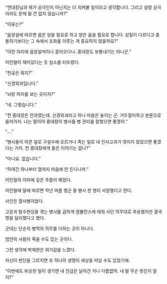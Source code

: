 “연대장님과 제가 상극인지 아닌지는 더 지켜볼 일이라고 생각합니다. 그리고 설령 상극이라도 문제 될 건 없지 않습니까?”

“이유는?”

“음양설에 따르면 음은 양을 필요로 하고 양은 음을 필요로 합니다. 성질이 다르다고 충돌하기보다는 그 속에서 조화를 이루는 게 중요하지 않을까요?”

“이런 자리에 음양설씩이나 끌어오다니. 중대장도 보통내기는 아니군.”

이인철이 재미있다는 듯 실소를 터뜨렸다.

“전공은 뭐지?”

“신경외과입니다.”

“뇌랑 허리를 보는 곳이지?”

“네. 그렇습니다.”

“전 중대장은 안과였는데. 신경외과라고 하니 마음은 놓이는 군. 거두절미하고 본론으로 들어가지. 나는 말이야 중대장이 병사들 병 관리를 잘했으면 좋겠어.”

“....”

“병사들이 아픈 일로 구설수에 오르거나 죽는 일로 내 인사고과가 깎이지 않았으면 좋겠다는 거지. 전 중대장에게 들은 이야기는 없나?”

“아니요. 없습니다.”

“하여간 하나부터 열까지 마음에 안 든다니까.”

이인철의 이마에 깊은 주름이 패었다.

이인철에 말에 따르면 작년 여름 행군 중 병사 한 명이 사망했다고 한다.

사인은 열사병이었다.

고온과 탈수현상을 겪는 병사를 급하게 앰뷸런스에 태워 사단 의무대로 후송했지만 결국 명을 달리했다고 했다.

군대는 단순히 병역의 의무를 다하는 곳이 아니다.

엄연히 사람이 죽을 수도 있는 곳이다.

그런 생각에 박재현은 위기감을 느꼈다.

자신이 판단을 그르치면 또 하나의 생명이 세상을 떠날 수도 있었기에.

“이번에도 비슷한 일이 생기면 내 진급은 날아간 거나 다름없어. 내 말 무슨 뜻인지 알지?”